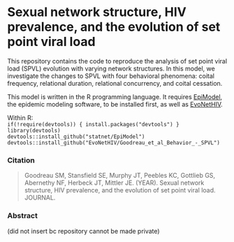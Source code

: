 # Sexual network structure, HIV prevalence, and the evolution of set point viral load

This repository contains the code to reproduce the analysis of set point viral load (SPVL) evolution with varying network structures.  In this model, we investigate the changes to SPVL with four behavioral phenomena: coital frequency, relational duration, relational concurrency, and coital cessation.     

This model is written in the R programming language.  It requires [EpiModel](http://www.epimodel.org), the epidemic modeling software, to be installed first, as well as [EvoNetHIV](https://github.com/EvoNetHIV).      

Within R:  
`if(!require(devtools)) { install.packages("devtools") }`     
`library(devtools)`      
`devtools::install_github("statnet/EpiModel")`     
`devtools::install_github("EvoNetHIV/Goodreau_et_al_Behavior_-_SPVL")`     

### Citation
> Goodreau SM, Stansfield SE, Murphy JT, Peebles KC, Gottlieb GS, Abernethy NF, Herbeck JT, Mittler JE. (YEAR). Sexual network structure, HIV prevalence, and the evolution of set point viral load. JOURNAL.

### Abstract
(did not insert bc repository cannot be made private)
